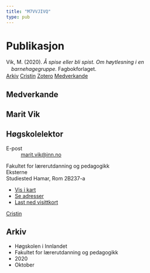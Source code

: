 ```yaml
---
title: "M7VVJIVQ"
type: pub
---
```

<h1>Publikasjon</h1>
<article id="csl-bib-container-M7VVJIVQ" class="csl-bib-container">
  <div class="csl-bib-body" style="line-height: 1.35; padding-left: 1em; text-indent:-1em;">
  <div class="csl-entry">Vik, M. (2020). <i>&#xC5; spise eller bli spist. Om h&#xF8;ytlesning i en barnehagegruppe.</i> Fagbokforlaget.</div>
</div>
  <div class="csl-bib-buttons">
    <a href="#taxonomy-article-M7VVJIVQ" class="csl-bib-button">Arkiv</a>
    <a href alt="Cristin URL" class="csl-bib-button">Cristin</a>
    <a href alt="Zotero URL" class="csl-bib-button">Zotero</a>
    <a href="#contributors-article-M7VVJIVQ" class="csl-bib-button">Medverkande</a>
  </div>
  <div id="csl-bib-meta-container-M7VVJIVQ"></div>
</article>
<div id="csl-bib-meta-M7VVJIVQ" class="csl-bib-meta">
  <article id="contributors-article-M7VVJIVQ" class="contributors-article">
    <h1>Medverkande</h1>
    <div class="personas">
<div class="vrtx-hinn-person-card">
<div class="photo">
<i class="lar la-user-circle missing-person"></i>
</div>
<div class="info">
<hgroup><h1>Marit Vik</h1>
<h2>Høgskolelektor</h2>
</hgroup><dl>
<dt>E-post</dt>
<dd>
<a href="mailto:marit.vik@inn.no">marit.vik@inn.no</a>
</dd>
</dl>
<p>
Fakultet for lærerutdanning og pedagogikk<br>
Eksterne<br>
Studiested Hamar,
Rom 2B237-a
</p>
<ul class="vrtx-hinn-links">
<li><a href="https://www.google.com/maps?q=60.796320,%2011.074390">Vis i kart</a></li>
<li><a href="https://www.inn.no/finn-en-ansatt/marit-vik.html#vrtx-hinn-addresses">Se adresser</a></li>
<li><a href="https://www.inn.no/finn-en-ansatt/marit-vik.html?vrtx=vcf">Last ned visittkort</a></li>
</ul>
</div>
</div>
<a href="https://app.cristin.no/persons/show.jsf?id=510000" alt="Cristin URL" class="personas-cristin">Cristin</a>
</div>
  </article>
  <article id="taxonomy-article-M7VVJIVQ" class="taxonomy-article">
    <h1>Arkiv</h1>
    <ul>
      <li>Høgskolen i Innlandet</li>
      <li>Fakultet for lærerutdanning og pedagogikk</li>
      <li>2020</li>
      <li>Oktober</li>
    </ul>
  </article>
</div>
